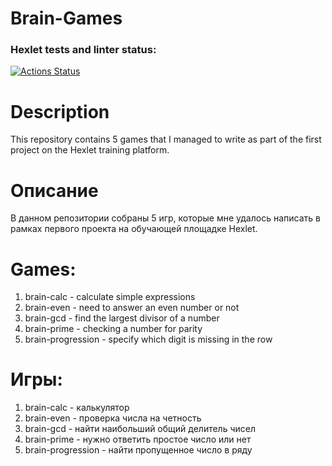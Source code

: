 # Brain-Games

### Hexlet tests and linter status:
[![Actions Status](https://github.com/Yakanaro/python-project-49/workflows/hexlet-check/badge.svg)](https://github.com/Yakanaro/python-project-49/actions)

# Description

This repository contains 5 games that I managed to write as part of the first project on the Hexlet training platform.

# Описание

В данном репозитории собраны 5 игр, которые мне удалось написать в рамках первого проекта на обучающей площадке Hexlet.


# Games:

1. brain-calc - calculate simple expressions
2. brain-even - need to answer an even number or not
3. brain-gcd - find the largest divisor of a number
4. brain-prime - checking a number for parity
5. brain-progression - specify which digit is missing in the row

# Игры:

1. brain-calc - калькулятор
2. brain-even - проверка числа на четность
3. brain-gcd - найти наибольший общий делитель чисел
4. brain-prime - нужно ответить простое число или нет
5. brain-progression - найти пропущенное число в ряду